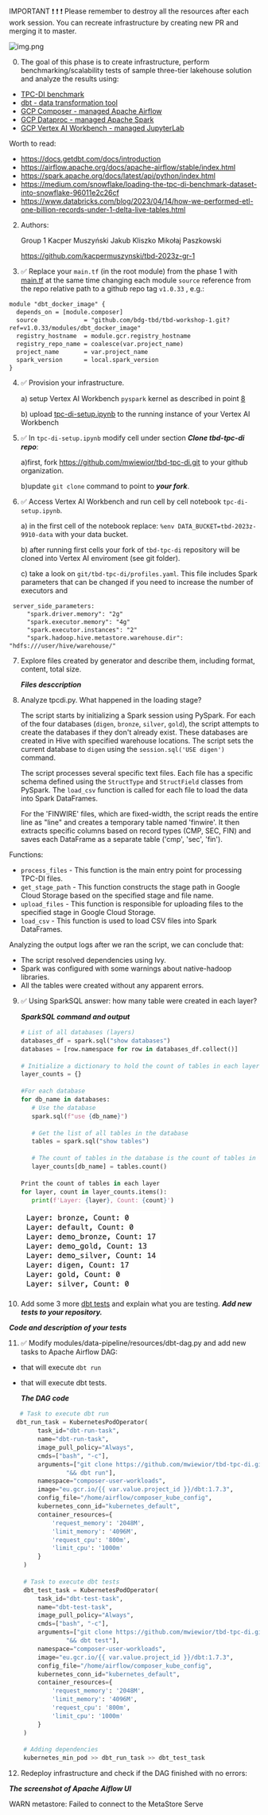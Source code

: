 IMPORTANT ❗ ❗ ❗ Please remember to destroy all the resources after each work session. You can recreate infrastructure by creating new PR and merging it to master.

![img.png](doc/figures/destroy.png)

0. The goal of this phase is to create infrastructure, perform benchmarking/scalability tests of sample three-tier lakehouse solution and analyze the results using:
* [TPC-DI benchmark](https://www.tpc.org/tpcdi/)
* [dbt - data transformation tool](https://www.getdbt.com/)
* [GCP Composer - managed Apache Airflow](https://cloud.google.com/composer?hl=pl)
* [GCP Dataproc - managed Apache Spark](https://spark.apache.org/)
* [GCP Vertex AI Workbench - managed JupyterLab](https://cloud.google.com/vertex-ai-notebooks?hl=pl)

Worth to read:
* https://docs.getdbt.com/docs/introduction
* https://airflow.apache.org/docs/apache-airflow/stable/index.html
* https://spark.apache.org/docs/latest/api/python/index.html
* https://medium.com/snowflake/loading-the-tpc-di-benchmark-dataset-into-snowflake-96011e2c26cf
* https://www.databricks.com/blog/2023/04/14/how-we-performed-etl-one-billion-records-under-1-delta-live-tables.html

2. Authors:

   Group 1 Kacper Muszyński Jakub Kliszko Mikołaj Paszkowski

   https://github.com/kacpermuszynski/tbd-2023z-gr-1

3. :white_check_mark: Replace your `main.tf` (in the root module) from the phase 1 with [main.tf](https://github.com/bdg-tbd/tbd-workshop-1/blob/v1.0.32/main.tf)
at the same time changing each module `source` reference from the repo relative path to a github repo tag `v1.0.33` , e.g.:
```hcl
module "dbt_docker_image" {
  depends_on = [module.composer]
  source             = "github.com/bdg-tbd/tbd-workshop-1.git?ref=v1.0.33/modules/dbt_docker_image"
  registry_hostname  = module.gcr.registry_hostname
  registry_repo_name = coalesce(var.project_name)
  project_name       = var.project_name
  spark_version      = local.spark_version
}
```
4. :white_check_mark: Provision your infrastructure.

    a) setup Vertex AI Workbench `pyspark` kernel as described in point [8](https://github.com/bdg-tbd/tbd-workshop-1/tree/v1.0.32#project-setup) 

    b) upload [tpc-di-setup.ipynb](https://github.com/bdg-tbd/tbd-workshop-1/blob/v1.0.33/notebooks/tpc-di-setup.ipynb) to the running instance of your Vertex AI Workbench


5. :white_check_mark: In `tpc-di-setup.ipynb` modify cell under section ***Clone tbd-tpc-di repo***:

   a)first, fork https://github.com/mwiewior/tbd-tpc-di.git to your github organization.

   b)update `git clone` command to point to ***your fork***.

6. :white_check_mark: Access Vertex AI Workbench and run cell by cell notebook `tpc-di-setup.ipynb`.

    a) in the first cell of the notebook replace: `%env DATA_BUCKET=tbd-2023z-9910-data` with your data bucket.
   
    b) after running first cells your fork of `tbd-tpc-di` repository will be cloned into Vertex AI  enviroment (see git folder).

    c) take a look on `git/tbd-tpc-di/profiles.yaml`. This file includes Spark parameters that can be changed if you need to increase the number of executors and
  ```
   server_side_parameters:
       "spark.driver.memory": "2g"
       "spark.executor.memory": "4g"
       "spark.executor.instances": "2"
       "spark.hadoop.hive.metastore.warehouse.dir": "hdfs:///user/hive/warehouse/"
  ```


7. Explore files created by generator and describe them, including format, content, total size.

   ***Files desccription***

8. Analyze tpcdi.py. What happened in the loading stage?

   The script starts by initializing a Spark session using PySpark. For each of the four databases (`digen`, `bronze`, `silver`, `gold`), the script attempts to create the databases if they don't already exist. These databases are created in Hive with specified warehouse locations. The script sets the current database to `digen` using the `session.sql('USE digen')` command.

   The script processes several specific text files. Each file has a specific schema defined using the `StructType` and `StructField` classes from PySpark. The `load_csv` function is called for each file to load the data into Spark DataFrames.

   For the 'FINWIRE' files, which are fixed-width, the script reads the entire line as "line" and creates a temporary table named 'finwire'. It then extracts specific columns based on record types (CMP, SEC, FIN) and saves each DataFrame as a separate table ('cmp', 'sec', 'fin').

Functions:
* `process_files` - This function is the main entry point for processing TPC-DI files.
* `get_stage_path` - This function constructs the stage path in Google Cloud Storage based on the specified stage and file name.
* `upload_files` - This function is responsible for uploading files to the specified stage in Google Cloud Storage.
* `load_csv` - This function is used to load CSV files into Spark DataFrames.

Analyzing the output logs after we ran the script, we can conclude that:
- The script resolved dependencies using Ivy.
- Spark was configured with some warnings about native-hadoop libraries.
- All the tables were created without any apparent errors.

9. :white_check_mark: Using SparkSQL answer: how many table were created in each layer?

   ***SparkSQL command and output***

   ```python
   # List of all databases (layers)
   databases_df = spark.sql("show databases")
   databases = [row.namespace for row in databases_df.collect()]

   # Initialize a dictionary to hold the count of tables in each layer
   layer_counts = {}

   #For each database
   for db_name in databases:
      # Use the database
      spark.sql(f"use {db_name}")
      
      # Get the list of all tables in the database
      tables = spark.sql("show tables")
      
      # The count of tables in the database is the count of tables in the layer
      layer_counts[db_name] = tables.count()

   Print the count of tables in each layer
   for layer, count in layer_counts.items():
      print(f'Layer: {layer}, Count: {count}')
   ```

      ![img.png](doc/figures/sql-tables.png)

10. Add some 3 more [dbt tests](https://docs.getdbt.com/docs/build/tests) and explain what you are testing. ***Add new tests to your repository.***

   ***Code and description of your tests***

11. :white_check_mark: Modify modules/data-pipeline/resources/dbt-dag.py and add new tasks to Apache Airflow DAG:
* that will execute `dbt run`
* that will execute dbt tests.

  ***The DAG code***

```python
   # Task to execute dbt run
  dbt_run_task = KubernetesPodOperator(
        task_id="dbt-run-task",
        name="dbt-run-task",
        image_pull_policy="Always",
        cmds=["bash", "-c"],
        arguments=["git clone https://github.com/mwiewior/tbd-tpc-di.git && cd tbd-tpc-di"
                "&& dbt run"],
        namespace="composer-user-workloads",
        image="eu.gcr.io/{{ var.value.project_id }}/dbt:1.7.3",
        config_file="/home/airflow/composer_kube_config",
        kubernetes_conn_id="kubernetes_default",
        container_resources={
            'request_memory': '2048M',
            'limit_memory': '4096M',
            'request_cpu': '800m',
            'limit_cpu': '1000m'
        }
    )

    # Task to execute dbt tests
    dbt_test_task = KubernetesPodOperator(
        task_id="dbt-test-task",
        name="dbt-test-task",
        image_pull_policy="Always",
        cmds=["bash", "-c"],
        arguments=["git clone https://github.com/mwiewior/tbd-tpc-di.git && cd tbd-tpc-di"
                "&& dbt test"],
        namespace="composer-user-workloads",
        image="eu.gcr.io/{{ var.value.project_id }}/dbt:1.7.3",
        config_file="/home/airflow/composer_kube_config",
        kubernetes_conn_id="kubernetes_default",
        container_resources={
            'request_memory': '2048M',
            'limit_memory': '4096M',
            'request_cpu': '800m',
            'limit_cpu': '1000m'
        }
    )

    # Adding dependencies
    kubernetes_min_pod >> dbt_run_task >> dbt_test_task 
```


12. Redeploy infrastructure and check if the DAG finished with no errors:

***The screenshot of Apache Aiflow UI***

WARN metastore: Failed to connect to the MetaStore Serve
